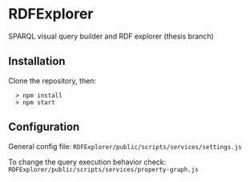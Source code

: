 # RDFExplorer
SPARQL visual query builder and RDF explorer (thesis branch)

## Installation

Clone the repository, then:
```
  > npm install
  > npm start
```

## Configuration

General config file: `RDFExplorer/public/scripts/services/settings.js`

To change the query execution behavior check: `RDFExplorer/public/scripts/services/property-graph.js`
